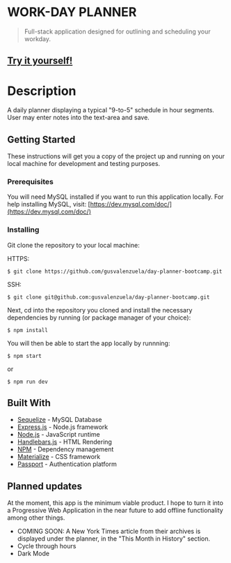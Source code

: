 # WORK-DAY PLANNER
> Full-stack application designed for outlining and scheduling your workday.

## [Try it yourself!](https://workdayplanner.herokuapp.com/)

# Description
A daily planner displaying a typical "9-to-5" schedule in hour segments. User may enter notes into the text-area and save.

## Getting Started

These instructions will get you a copy of the project up and running on your local machine for development and testing purposes. 

### Prerequisites

You will need MySQL installed if you want to run this application locally. For help installing MySQL, visit: [https://dev.mysql.com/doc/](https://dev.mysql.com/doc/)

### Installing 

Git clone the repository to your local machine: 

HTTPS:
```
$ git clone https://github.com/gusvalenzuela/day-planner-bootcamp.git
```
SSH:
````
$ git clone git@github.com:gusvalenzuela/day-planner-bootcamp.git
````

Next, cd into the repository you cloned and install the necessary dependencies by running (or package manager of your choice):
````
$ npm install
````

You will then be able to start the app locally by runnning:
````
$ npm start
````
or 
````
$ npm run dev
````

## Built With

* [Sequelize](https://sequelize.org/) - MySQL Database
* [Express.js](https://expressjs.com/) - Node.js framework
* [Node.js](https://nodejs.org/en/) - JavaScript runtime
* [Handlebars.js](https://handlebarsjs.com/) - HTML Rendering
* [NPM](https://www.npmjs.com/) - Dependency management
* [Materialize](https://materializecss.com/) - CSS framework
* [Passport](http://www.passportjs.org/) - Authentication platform

## Planned updates

At the moment, this app is the minimum viable product. I hope to turn it into a Progressive Web Application in the near future to add offline functionality among other things.

- COMING SOON: A New York Times article from their archives is displayed under the planner, in the "This Month in History" section.
- Cycle through hours
- Dark Mode
